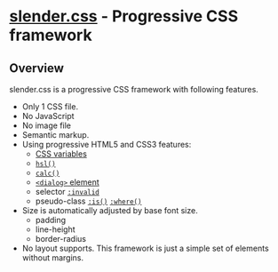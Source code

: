 # [slender.css](//urin.github.io/slender.css) - Progressive CSS framework

## Overview

slender.css is a progressive CSS framework with following features.

- Only 1 CSS file.
- No JavaScript
- No image file
- Semantic markup.
- Using progressive HTML5 and CSS3 features:
  - [CSS variables](https://www.w3.org/TR/css-variables-1/)
  - [`hsl()`](https://www.w3.org/TR/css-color-3/#hsl-color)
  - [`calc()`](https://www.w3.org/TR/css-values-3/#calc-notation)
  - [`<dialog>` element](https://www.w3.org/TR/html52/interactive-elements.html#the-dialog-element)
  - selector [`:invalid`](https://www.w3.org/TR/html50/disabled-elements.html#selector-invalid)
  - pseudo-class [`:is()`](https://www.w3.org/TR/selectors-4/#matches) [`:where()`](https://www.w3.org/TR/selectors-4/#zero-matches)
- Size is automatically adjusted by base font size.
  - padding
  - line-height
  - border-radius
- No layout supports. This framework is just a simple set of elements without margins.
